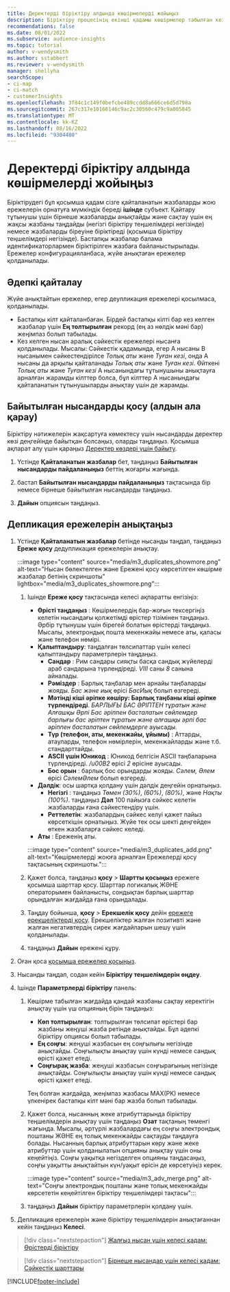 ```yaml
---
title: Деректерді біріктіру алдында көшірмелерді жойыңыз
description: Біріктіру процесінің екінші қадамы көшірмелер табылған кезде сақталатын жазбаны таңдау болып табылады.
recommendations: false
ms.date: 08/01/2022
ms.subservice: audience-insights
ms.topic: tutorial
author: v-wendysmith
ms.author: sstabbert
ms.reviewer: v-wendysmith
manager: shellyha
searchScope:
- ci-map
- ci-match
- customerInsights
ms.openlocfilehash: 3f84c1c149f0befcbe489ccdd8a666ce6d5d798a
ms.sourcegitcommit: 267c317e10166146c9ac2c30560c479c9a005845
ms.translationtype: MT
ms.contentlocale: kk-KZ
ms.lasthandoff: 08/16/2022
ms.locfileid: "9304480"
---
```

# <a name="remove-duplicates-before-unifying-data"></a>Деректерді біріктіру алдында көшірмелерді жойыңыз

Біріктірудегі бұл қосымша қадам сізге қайталанатын жазбаларды жою ережелерін орнатуға мүмкіндік береді **ішінде** субъект. Қайтару тұтынушы үшін бірнеше жазбаларды анықтайды және сақтау үшін ең жақсы жазбаны таңдайды (негізгі біріктіру теңшелімдері негізінде) немесе жазбаларды біреуіне біріктіреді (қосымша біріктіру теңшелімдері негізінде). Бастапқы жазбалар балама идентификаторлармен біріктірілген жазбаға байланыстырылады. Ережелер конфигурацияланбаса, жүйе анықтаған ережелер қолданылады.

## <a name="default-deduplication"></a>Әдепкі қайталау

Жүйе анықтайтын ережелер, егер деупликация ережелері қосылмаса, қолданылады.

- Бастапқы кілт қайталанбаған.
  Бірдей бастапқы кілті бар кез келген жазбалар үшін **Ең толтырылған** рекорд (ең аз нөлдік мәні бар) жеңімпаз болып табылады.
- Кез келген нысан аралық сәйкестік ережелері нысанға қолданылады.
  Мысалы: Сәйкестік қадамында, егер А нысаны В нысанымен сәйкестендірілсе *Толық аты* және *Туған кезі*, онда А нысаны да арқылы қайталанады *Толық аты* және *Туған кезі*. Өйткені *Толық аты* және *Туған кезі* А нысанындағы тұтынушыны анықтауға арналған жарамды кілттер болса, бұл кілттер А нысанындағы қайталанатын тұтынушыларды анықтау үшін де жарамды.

## <a name="include-enriched-entities-preview"></a>Байытылған нысандарды қосу (алдын ала қарау)

Біріктіру нәтижелерін жақсартуға көмектесу үшін нысандарды деректер көзі деңгейінде байытқан болсаңыз, оларды таңдаңыз. Қосымша ақпарат алу үшін қараңыз [Деректер көздері үшін байыту](data-sources-enrichment.md).

1. Үстінде **Қайталанатын жазбалар** бет, таңдаңыз **Байытылған нысандарды пайдаланыңыз** беттің жоғарғы жағында.

1. бастап **Байытылған нысандарды пайдаланыңыз** тақтасында бір немесе бірнеше байытылған нысандарды таңдаңыз.

1. **Дайын** опциясын таңдаңыз.

## <a name="define-deduplication-rules"></a>Депликация ережелерін анықтаңыз

1. Үстінде **Қайталанатын жазбалар** бетінде нысанды таңдап, таңдаңыз **Ереже қосу** дедупликация ережелерін анықтау.

   :::image type="content" source="media/m3_duplicates_showmore.png" alt-text="Нысан бөлектелген және Ережені қосу көрсетілген көшірме жазбалар бетінің скриншоты"  lightbox="media/m3_duplicates_showmore.png":::

   1. Ішінде **Ереже қосу** тақтасында келесі ақпаратты енгізіңіз:
      - **Өрісті таңдаңыз** : Көшірмелердің бар-жоғын тексергіңіз келетін нысандағы қолжетімді өрістер тізімінен таңдаңыз. Әрбір тұтынушы үшін бірегей болатын өрістерді таңдаңыз. Мысалы, электрондық пошта мекенжайы немесе аты, қаласы және телефон нөмірі.
      - **Қалыптандыру**: таңдалған төлсипаттар үшін келесі қалыптандыру параметрлерін таңдаңыз.
        - **Сандар** : Рим сандары сияқты басқа сандық жүйелерді араб сандарына түрлендіреді. *VIII* саны *8* санына айналады.
        - **Рәміздер** : Барлық таңбалар мен арнайы таңбаларды жояды. *Бас және иық* өрісі *БасИық* болып өзгереді.
        - **Мәтінді кіші әріпке көшіру: Барлық таңбаны кіші әріпке түрлендіреді**. *БАРЛЫҒЫ БАС ӘРІПТЕН тұратын және Алғашқы Әрпі Бас әріппен басталатын сөйлемдер* *барлығы бас әріптен тұратын және алғашқы әрпі бас әріппен басталатын сөйлемдерге* ауысады.
        - **Түр (телефон, аты, мекенжайы, ұйымы)** : Аттарды, атауларды, телефон нөмірлерін, мекенжайларды және т.б. стандарттайды.
        - **ASCII үшін Юникод** : Юникод белгісін ASCII таңбаларына түрлендіреді. */u00B2* өрісі *2* өрісіне ауысады.
        - **Бос орын** : барлық бос орындарды жояды. *Сәлем, Әлем* өрісі *СәлемӘлем* болып өзгереді.
      - **Дәлдік**: осы шартқа қолдану үшін дәлдік деңгейін орнатыңыз.
        - **Негізгі** : таңдаңыз *Төмен (30%)*, *(60%)*, *(80%)*, және *Нақты (100%)*. таңдаңыз **Дәл** 100 пайызға сәйкес келетін жазбаларды ғана сәйкестендіру үшін.
        - **Реттелетін**: жазбалардың сәйкес келуі қажет пайыз көрсеткішін орнатыңыз. Жүйе тек осы шекті деңгейден өткен жазбаларға сәйкес келеді.
      - **Аты** : Ереженің аты.

      :::image type="content" source="media/m3_duplicates_add.png" alt-text="Көшірмелерді жоюға арналған Ережелерді қосу тақтасының скриншоты.":::

   1. Қажет болса, таңдаңыз **қосу** > **Шартты қосыңыз** ережеге қосымша шарттар қосу. Шарттар логикалық ЖӘНЕ операторымен байланысты, сондықтан барлық шарттар орындалған жағдайда ғана орындалады.

   1. Таңдау бойынша, **қосу** > **Ерекшелік қосу** дейін [ережеге ерекшеліктерді қосу](match-entities.md#add-exceptions-to-a-rule). Ерекшеліктер жалған позитивті және жалған негативтердің сирек жағдайларын шешу үшін қолданылады.

   1. таңдаңыз **Дайын** ережені құру.

1. Оған қоса [қосымша ережелер қосыңыз](#define-deduplication-rules).

1. Нысанды таңдап, содан кейін **Біріктіру теңшелімдерін өңдеу**.

1. Ішінде **Параметрлерді біріктіру** панель:
   1. Көшірме табылған жағдайда қандай жазбаны сақтау керектігін анықтау үшін үш опцияның бірін таңдаңыз:
      - **Көп толтырылған**: толтырылған төлсипат өрістері бар жазбаны жеңуші жазба ретінде анықтайды. Бұл әдепкі біріктіру опциясы болып табылады.
      - **Ең соңғы**: жеңуші жазбасын ең соңғылығы негізінде анықтайды. Соңғылықты анықтау үшін күнді немесе сандық өрісті қажет етеді.
      - **Соңғырақ жазба**: жеңуші жазбасын соңғырағының негізінде анықтайды. Соңғылықты анықтау үшін күнді немесе сандық өрісті қажет етеді.

      Тең болған жағдайда, жеңімпаз жазбасы MAX(PK) немесе үлкенірек бастапқы кілт мәні бар жазба болып табылады.

   1. Қажет болса, нысанның жеке атрибуттарында біріктіру теңшелімдерін анықтау үшін таңдаңыз **Озат** тақтаның төменгі жағында. Мысалы, әртүрлі жазбалардағы ең соңғы электрондық поштаны ЖӘНЕ ең толық мекенжайды сақтауды таңдауға болады. Нысанның барлық атрибуттарын көру және жеке атрибуттар үшін қолданылатын опцияны анықтау үшін оны кеңейтіңіз. Соңғы уақытқа негізделген опцияны таңдасаңыз, соңғы уақытты анықтайтын күн/уақыт өрісін де көрсетуіңіз керек.

      :::image type="content" source="media/m3_adv_merge.png" alt-text="Соңғы электрондық поштаны және толық мекенжайды көрсететін кеңейтілген біріктіру теңшелімдері тақтасы":::

   1. таңдаңыз **Дайын** біріктіру параметрлерін қолдану үшін.

1. Депликация ережелерін және біріктіру теңшелімдерін анықтағаннан кейін таңдаңыз **Келесі**.
  
> [!div class="nextstepaction"]
> [Жалғыз нысан үшін келесі қадам: Өрістерді біріктіру](merge-entities.md)

> [!div class="nextstepaction"]
> [Бірнеше нысандар үшін келесі қадам: Сәйкестік шарттары](match-entities.md)

[!INCLUDE[footer-include](includes/footer-banner.md)]
